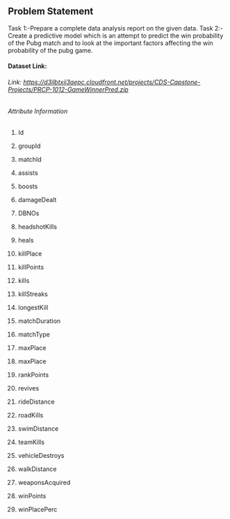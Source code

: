 ## Problem Statement

Task 1:-Prepare a complete data analysis report on the given data.
Task 2:-Create a predictive model which is an attempt to predict the win probability
of the Pubg match and to look at the important factors affecting the win probability of
the pubg game.

#### Dataset Link:
###### Link: https://d3ilbtxij3aepc.cloudfront.net/projects/CDS-Capstone-Projects/PRCP-1012-GameWinnerPred.zip
###### Attribute Information
1. Id
2. groupId
3. matchId
4. assists
5. boosts
6. damageDealt
7. DBNOs
8. headshotKills
9. heals
10. killPlace
11. killPoints
12. kills
13. killStreaks
14. longestKill
15. matchDuration
16. matchType
17. maxPlace
18. maxPlace
19. rankPoints
20. revives

21. rideDistance
22. roadKills
23. swimDistance
24. teamKills
25. vehicleDestroys
26. walkDistance
27. weaponsAcquired
28. winPoints
29. winPlacePerc
